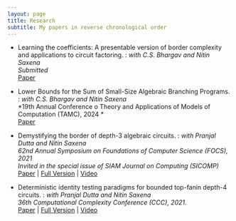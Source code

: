 ```yaml
---
layout: page
title: Research
subtitle: My papers in reverse chronological order
---
```


- Learning the coefficients: A presentable version of border complexity and applications to circuit factoring.
: *with C.S. Bhargav and Nitin Saxena* <br/>
*Submitted* <br/>
[Paper](/papers/PresentableVNP-confversion.pdf)

- Lower Bounds for the Sum of Small-Size Algebraic Branching Programs.
: *with C.S. Bhargav and Nitin Saxena* <br/>
*19th Annual Conference o Theory and Applications of Models of Computation (TAMC), 2024 * <br/>
[Paper](/papers/smABP-lowerbounds-confversion.pdf)

- Demystifying the border of depth-3 algebraic circuits.
: *with Pranjal Dutta and Nitin Saxena* <br/>
*62nd Annual Symposium on Foundations of Computer Science (FOCS), 2021*  <br/>
*Invited in the special issue of SIAM Journal on Computing (SICOMP)*<br/>
[Paper](/papers/border-depth3-confversion.pdf) | [Full Version](/papers/border-depth3-fullversion.pdf) | [Video](https://youtu.be/z8cVPKhmrLU)

- Deterministic identity testing paradigms for bounded top-fanin depth-4 circuits.
: *with Pranjal Dutta and Nitin Saxena* <br/>
*36th Computational Complexity Conference (CCC), 2021.* <br/>
[Paper](/papers/pit-depth4-didi.pdf) | [Full Version](/papers/pit-depth4-didi-fullversion.pdf) | [Video](https://youtu.be/kK4283WJ7HI)
